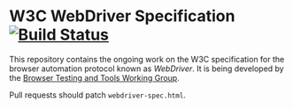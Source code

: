 # W3C WebDriver Specification [![Build Status](https://travis-ci.org/w3c/webdriver.svg)](https://travis-ci.org/w3c/webdriver)

This repository contains the ongoing work on the W3C specification
for the browser automation protocol known as _WebDriver_.
It is being developed by the [Browser Testing and Tools Working Group](http://www.w3.org/testing/browser/).

Pull requests should patch `webdriver-spec.html`.
